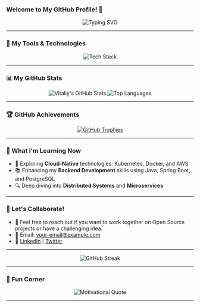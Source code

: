 ### Welcome to My GitHub Profile! 👋

<p align="center">
  <img src="https://readme-typing-svg.demolab.com?font=Fira+Code&size=25&duration=2000&pause=1000&color=FF5733&center=true&vCenter=true&width=440&lines=Hello%2C+I+am+Vitaliy+Oleinik;Software+Engineer+%7C+Tech+Enthusiast;Always+learning+something+new+%F0%9F%8E%93" alt="Typing SVG" />
</p>

---

### 🔧 My Tools & Technologies
<p align="center">
  <img src="https://skillicons.dev/icons?i=java,spring,docker,kubernetes,postgresql,git,github,aws,azure,linux&perline=10" alt="Tech Stack"/>
</p>

---

### 📊 My GitHub Stats
<p align="center">
  <img src="https://github-readme-stats.vercel.app/api?username=VitaliyOleinik&show_icons=true&theme=radical" alt="Vitaliy's GitHub Stats" />
  <img src="https://github-readme-stats.vercel.app/api/top-langs/?username=VitaliyOleinik&langs_count=10&layout=compact&theme=radical" alt="Top Languages" />
</p>

---

### 🏆 GitHub Achievements
<p align="center">
  <a href="https://github.com/ryo-ma/github-profile-trophy">
    <img src="https://github-profile-trophy.vercel.app/?username=VitaliyOleinik&theme=juicyfresh&margin-w=15&row=1&no-frame=true" alt="GitHub Trophies" />
  </a>
</p>

---

### 🌱 What I'm Learning Now
- 🌟 Exploring **Cloud-Native** technologies: Kubernetes, Docker, and AWS
- 📚 Enhancing my **Backend Development** skills using Java, Spring Boot, and PostgreSQL
- 🔍 Deep diving into **Distributed Systems** and **Microservices**

---

### 🤝 Let's Collaborate!
- 💬 Feel free to reach out if you want to work together on Open Source projects or have a challenging idea.
- 📧 Email: [your-email@example.com](mailto:your-email@example.com)
- 📝 [LinkedIn](https://www.linkedin.com/in/vitaliyoleinik) | [Twitter](https://twitter.com/vitaliy_oleinik)

---

<p align="center">
  <img src="https://github-readme-streak-stats.herokuapp.com/?user=VitaliyOleinik&theme=radical" alt="GitHub Streak" />
</p>

---

### 🎨 Fun Corner
<p align="center">
  <img src="https://quotes-github-readme.vercel.app/api?type=horizontal&theme=radical" alt="Motivational Quote" />
</p>

---

<!-- Customize this README.md file by adding your own details and ideas! -->
